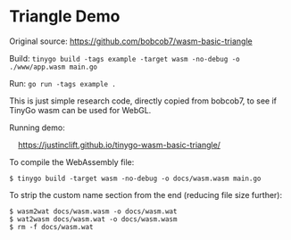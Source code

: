 # Triangle Demo

Original source: https://github.com/bobcob7/wasm-basic-triangle

Build:
`tinygo build -tags example -target wasm -no-debug -o ./www/app.wasm main.go`

Run:
`go run -tags example .`


This is just simple research code, directly copied from bobcob7,
to see if TinyGo wasm can be used for WebGL.

Running demo:

&nbsp; &nbsp; https://justinclift.github.io/tinygo-wasm-basic-triangle/



To compile the WebAssembly file:

    $ tinygo build -target wasm -no-debug -o docs/wasm.wasm main.go

To strip the custom name section from the end (reducing file size
further):

    $ wasm2wat docs/wasm.wasm -o docs/wasm.wat
    $ wat2wasm docs/wasm.wat -o docs/wasm.wasm
    $ rm -f docs/wasm.wat

